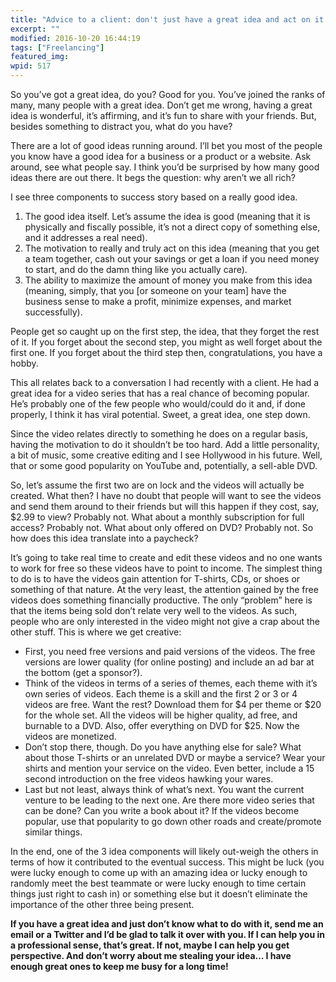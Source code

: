 ```yaml
---
title: "Advice to a client: don't just have a great idea and act on it – remember the bottom line too"
excerpt: ""
modified: 2016-10-20 16:44:19
tags: ["Freelancing"]
featured_img:
wpid: 517
---
```



So you’ve got a great idea, do you? Good for you. You’ve joined the ranks of many, many people with a great idea. Don’t get me wrong, having a great idea is wonderful, it’s affirming, and it’s fun to share with your friends. But, besides something to distract you, what do you have?

There are a lot of good ideas running around. I’ll bet you most of the people you know have a good idea for a business or a product or a website. Ask around, see what people say. I think you’d be surprised by how many good ideas there are out there. It begs the question: why aren’t we all rich?

I see three components to success story based on a really good idea.

1. The good idea itself. Let’s assume the idea is good (meaning that it is physically and fiscally possible, it’s not a direct copy of something else, and it addresses a real need).
2. The motivation to really and truly act on this idea (meaning that you get a team together, cash out your savings or get a loan if you need money to start, and do the damn thing like you actually care).
3. The ability to maximize the amount of money you make from this idea (meaning, simply, that you \[or someone on your team\] have the business sense to make a profit, minimize expenses, and market successfully).

People get so caught up on the first step, the idea, that they forget the rest of it. If you forget about the second step, you might as well forget about the first one. If you forget about the third step then, congratulations, you have a hobby.

This all relates back to a conversation I had recently with a client. He had a great idea for a video series that has a real chance of becoming popular. He’s probably one of the few people who would/could do it and, if done properly, I think it has viral potential. Sweet, a great idea, one step down.

Since the video relates directly to something he does on a regular basis, having the motivation to do it shouldn’t be too hard. Add a little personality, a bit of music, some creative editing and I see Hollywood in his future. Well, that or some good popularity on YouTube and, potentially, a sell-able DVD.

So, let’s assume the first two are on lock and the videos will actually be created. What then? I have no doubt that people will want to see the videos and send them around to their friends but will this happen if they cost, say, $2.99 to view? Probably not. What about a monthly subscription for full access? Probably not. What about only offered on DVD? Probably not. So how does this idea translate into a paycheck?

It’s going to take real time to create and edit these videos and no one wants to work for free so these videos have to point to income. The simplest thing to do is to have the videos gain attention for T-shirts, CDs, or shoes or something of that nature. At the very least, the attention gained by the free videos does something financially productive. The only “problem” here is that the items being sold don’t relate very well to the videos. As such, people who are only interested in the video might not give a crap about the other stuff. This is where we get creative:

- First, you need free versions and paid versions of the videos. The free versions are lower quality (for online posting) and include an ad bar at the bottom (get a sponsor?).
- Think of the videos in terms of a series of themes, each theme with it’s own series of videos. Each theme is a skill and the first 2 or 3 or 4 videos are free. Want the rest? Download them for $4 per theme or $20 for the whole set. All the videos will be higher quality, ad free, and burnable to a DVD. Also, offer everything on DVD for $25. Now the videos are monetized.
- Don’t stop there, though. Do you have anything else for sale? What about those T-shirts or an unrelated DVD or maybe a service? Wear your shirts and mention your service on the video. Even better, include a 15 second introduction on the free videos hawking your wares.
- Last but not least, always think of what’s next. You want the current venture to be leading to the next one. Are there more video series that can be done? Can you write a book about it? If the videos become popular, use that popularity to go down other roads and create/promote similar things.

In the end, one of the 3 idea components will likely out-weigh the others in terms of how it contributed to the eventual success. This might be luck (you were lucky enough to come up with an amazing idea or lucky enough to randomly meet the best teammate or were lucky enough to time certain things just right to cash in) or something else but it doesn’t eliminate the importance of the other three being present.

**If you have a great idea and just don’t know what to do with it, send me an email or a Twitter and I’d be glad to talk it over with you. If I can help you in a professional sense, that’s great. If not, maybe I can help you get perspective. And don’t worry about me stealing your idea… I have enough great ones to keep me busy for a long time!**
